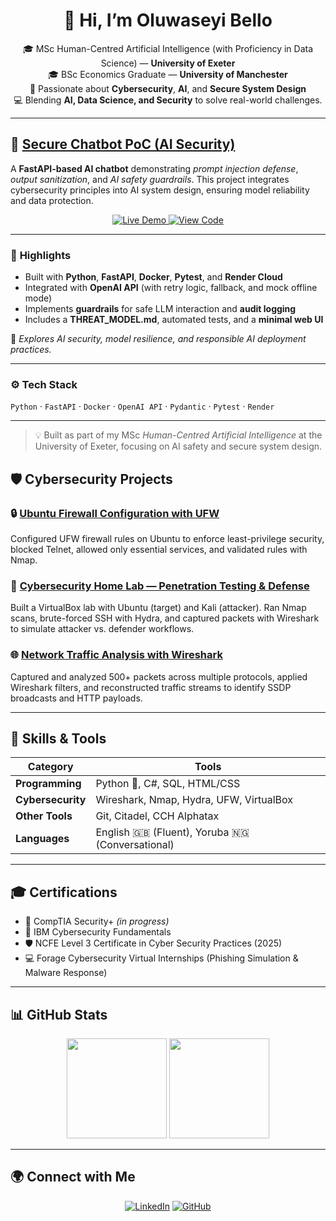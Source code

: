 <!-- HEADER -->
<h1 align="center">👋 Hi, I’m Oluwaseyi Bello</h1>

<p align="center">
🎓 MSc Human-Centred Artificial Intelligence (with Proficiency in Data Science) — <strong>University of Exeter</strong><br>
🎓 BSc Economics Graduate — <strong>University of Manchester</strong><br>
🔐 Passionate about <strong>Cybersecurity</strong>, <strong>AI</strong>, and <strong>Secure System Design</strong><br>
💻 Blending <strong>AI, Data Science, and Security</strong> to solve real-world challenges.
</p>

---

## 🚀 [Secure Chatbot PoC (AI Security)](https://github.com/seyiabello/secure-chatbot-demo)

<p>
A <strong>FastAPI-based AI chatbot</strong> demonstrating <em>prompt injection defense</em>, <em>output sanitization</em>, and <em>AI safety guardrails</em>.  
This project integrates cybersecurity principles into AI system design, ensuring model reliability and data protection.
</p>

<p align="center">
  <a href="https://secure-chatbot-demo.onrender.com" target="_blank">
    <img alt="Live Demo" src="https://img.shields.io/badge/Live%20Demo-Render-brightgreen?style=for-the-badge&logo=render">
  </a>
  <a href="https://github.com/seyiabello/secure-chatbot-demo" target="_blank">
    <img alt="View Code" src="https://img.shields.io/badge/View%20Code-GitHub-black?style=for-the-badge&logo=github">
  </a>
</p>

---

### 🧩 **Highlights**
- Built with **Python**, **FastAPI**, **Docker**, **Pytest**, and **Render Cloud**
- Integrated with **OpenAI API** (with retry logic, fallback, and mock offline mode)
- Implements **guardrails** for safe LLM interaction and **audit logging**
- Includes a **THREAT_MODEL.md**, automated tests, and a **minimal web UI**

🧠 *Explores AI security, model resilience, and responsible AI deployment practices.*

---

### ⚙️ **Tech Stack**
`Python` · `FastAPI` · `Docker` · `OpenAI API` · `Pydantic` · `Pytest` · `Render`

---

> 💡 Built as part of my MSc *Human-Centred Artificial Intelligence* at the University of Exeter, focusing on AI safety and secure system design.

## 🛡️ Cybersecurity Projects

### 🔒 [Ubuntu Firewall Configuration with UFW](https://github.com/seyiabello/ubuntu-firewall-ufw)
Configured UFW firewall rules on Ubuntu to enforce least-privilege security, blocked Telnet, allowed only essential services, and validated rules with Nmap.

### 🧪 [Cybersecurity Home Lab — Penetration Testing & Defense](https://github.com/seyiabello/cybersecurity-home-lab)
Built a VirtualBox lab with Ubuntu (target) and Kali (attacker). Ran Nmap scans, brute-forced SSH with Hydra, and captured packets with Wireshark to simulate attacker vs. defender workflows.

### 🌐 [Network Traffic Analysis with Wireshark](https://github.com/seyiabello/network-traffic-analysis)
Captured and analyzed 500+ packets across multiple protocols, applied Wireshark filters, and reconstructed traffic streams to identify SSDP broadcasts and HTTP payloads.

---

## 🧰 Skills & Tools

| Category | Tools |
|-----------|--------|
| **Programming** | Python 🐍, C#, SQL, HTML/CSS |
| **Cybersecurity** | Wireshark, Nmap, Hydra, UFW, VirtualBox |
| **Other Tools** | Git, Citadel, CCH Alphatax |
| **Languages** | English 🇬🇧 (Fluent), Yoruba 🇳🇬 (Conversational) |

---

## 🎓 Certifications

- 🧩 CompTIA Security+ *(in progress)*  
- 🧠 IBM Cybersecurity Fundamentals  
- 🛡️ NCFE Level 3 Certificate in Cyber Security Practices (2025)  
- 💻 Forage Cybersecurity Virtual Internships (Phishing Simulation & Malware Response)

---

## 📊 GitHub Stats

<p align="center">
  <img src="https://github-readme-stats.vercel.app/api?username=seyiabello&show_icons=true&theme=tokyonight&hide_border=true" height="160px"/>
  <img src="https://github-readme-stats.vercel.app/api/top-langs/?username=seyiabello&layout=compact&theme=tokyonight&hide_border=true" height="160px"/>
</p>

---

## 🌍 Connect with Me

<p align="center">
  <a href="https://www.linkedin.com/in/oluwaseyi-bello-2653a2215/"><img alt="LinkedIn" src="https://img.shields.io/badge/LinkedIn-0077B5?style=for-the-badge&logo=linkedin&logoColor=white"></a>
  <a href="https://github.com/seyiabello"><img alt="GitHub" src="https://img.shields.io/badge/GitHub-181717?style=for-the-badge&logo=github&logoColor=white"></a>
</p>


